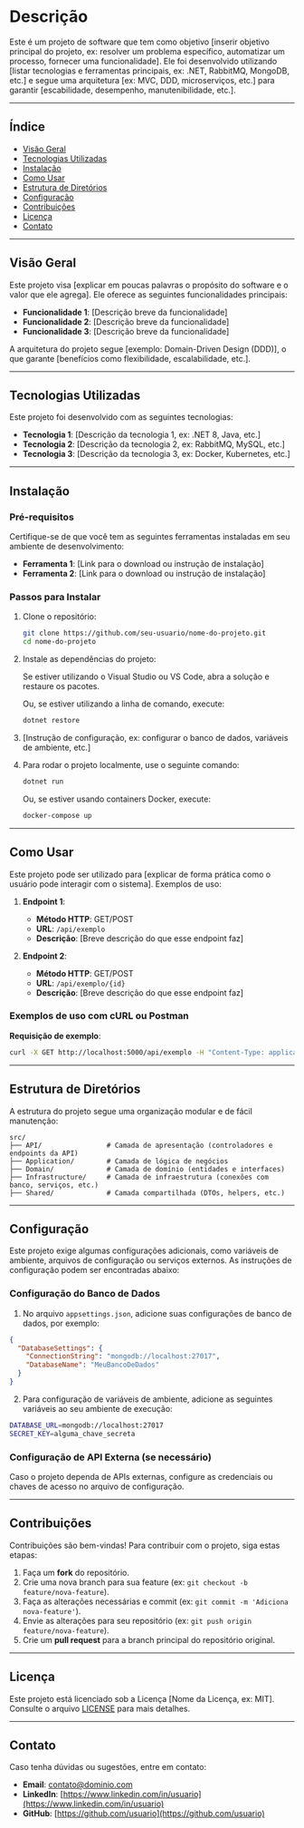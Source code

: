 # Descrição

Este é um projeto de software que tem como objetivo [inserir objetivo principal do projeto, ex: resolver um problema específico, automatizar um processo, fornecer uma funcionalidade]. Ele foi desenvolvido utilizando [listar tecnologias e ferramentas principais, ex: .NET, RabbitMQ, MongoDB, etc.] e segue uma arquitetura [ex: MVC, DDD, microserviços, etc.] para garantir [escabilidade, desempenho, manutenibilidade, etc.].

---

## Índice

- [Visão Geral](#visão-geral)
- [Tecnologias Utilizadas](#tecnologias-utilizadas)
- [Instalação](#instalação)
- [Como Usar](#como-usar)
- [Estrutura de Diretórios](#estrutura-de-diretórios)
- [Configuração](#configuração)
- [Contribuições](#contribuições)
- [Licença](#licença)
- [Contato](#contato)

---

## Visão Geral

Este projeto visa [explicar em poucas palavras o propósito do software e o valor que ele agrega]. Ele oferece as seguintes funcionalidades principais:

- **Funcionalidade 1**: [Descrição breve da funcionalidade]
- **Funcionalidade 2**: [Descrição breve da funcionalidade]
- **Funcionalidade 3**: [Descrição breve da funcionalidade]

A arquitetura do projeto segue [exemplo: Domain-Driven Design (DDD)], o que garante [benefícios como flexibilidade, escalabilidade, etc.].

---

## Tecnologias Utilizadas

Este projeto foi desenvolvido com as seguintes tecnologias:

- **Tecnologia 1**: [Descrição da tecnologia 1, ex: .NET 8, Java, etc.]
- **Tecnologia 2**: [Descrição da tecnologia 2, ex: RabbitMQ, MySQL, etc.]
- **Tecnologia 3**: [Descrição da tecnologia 3, ex: Docker, Kubernetes, etc.]

---

## Instalação

### Pré-requisitos

Certifique-se de que você tem as seguintes ferramentas instaladas em seu ambiente de desenvolvimento:

- **Ferramenta 1**: [Link para o download ou instrução de instalação]
- **Ferramenta 2**: [Link para o download ou instrução de instalação]

### Passos para Instalar

1. Clone o repositório:

   ```bash
   git clone https://github.com/seu-usuario/nome-do-projeto.git
   cd nome-do-projeto
   ```

2. Instale as dependências do projeto:

   Se estiver utilizando o Visual Studio ou VS Code, abra a solução e restaure os pacotes.

   Ou, se estiver utilizando a linha de comando, execute:

   ```bash
   dotnet restore
   ```

3. [Instrução de configuração, ex: configurar o banco de dados, variáveis de ambiente, etc.]

4. Para rodar o projeto localmente, use o seguinte comando:

   ```bash
   dotnet run
   ```

   Ou, se estiver usando containers Docker, execute:

   ```bash
   docker-compose up
   ```

---

## Como Usar

Este projeto pode ser utilizado para [explicar de forma prática como o usuário pode interagir com o sistema]. Exemplos de uso:

1. **Endpoint 1**:
   - **Método HTTP**: GET/POST
   - **URL**: `/api/exemplo`
   - **Descrição**: [Breve descrição do que esse endpoint faz]
   
2. **Endpoint 2**:
   - **Método HTTP**: GET/POST
   - **URL**: `/api/exemplo/{id}`
   - **Descrição**: [Breve descrição do que esse endpoint faz]

### Exemplos de uso com cURL ou Postman

**Requisição de exemplo**:

```bash
curl -X GET http://localhost:5000/api/exemplo -H "Content-Type: application/json"
```

---

## Estrutura de Diretórios

A estrutura do projeto segue uma organização modular e de fácil manutenção:

```
src/
├── API/                # Camada de apresentação (controladores e endpoints da API)
├── Application/        # Camada de lógica de negócios
├── Domain/             # Camada de domínio (entidades e interfaces)
├── Infrastructure/     # Camada de infraestrutura (conexões com banco, serviços, etc.)
├── Shared/             # Camada compartilhada (DTOs, helpers, etc.)
```

---

## Configuração

Este projeto exige algumas configurações adicionais, como variáveis de ambiente, arquivos de configuração ou serviços externos. As instruções de configuração podem ser encontradas abaixo:

### Configuração do Banco de Dados

1. No arquivo `appsettings.json`, adicione suas configurações de banco de dados, por exemplo:

```json
{
  "DatabaseSettings": {
    "ConnectionString": "mongodb://localhost:27017",
    "DatabaseName": "MeuBancoDeDados"
  }
}
```

2. Para configuração de variáveis de ambiente, adicione as seguintes variáveis ao seu ambiente de execução:

```bash
DATABASE_URL=mongodb://localhost:27017
SECRET_KEY=alguma_chave_secreta
```

### Configuração de API Externa (se necessário)

Caso o projeto dependa de APIs externas, configure as credenciais ou chaves de acesso no arquivo de configuração.

---

## Contribuições

Contribuições são bem-vindas! Para contribuir com o projeto, siga estas etapas:

1. Faça um **fork** do repositório.
2. Crie uma nova branch para sua feature (ex: `git checkout -b feature/nova-feature`).
3. Faça as alterações necessárias e commit (ex: `git commit -m 'Adiciona nova-feature'`).
4. Envie as alterações para seu repositório (ex: `git push origin feature/nova-feature`).
5. Crie um **pull request** para a branch principal do repositório original.

---

## Licença

Este projeto está licenciado sob a Licença [Nome da Licença, ex: MIT]. Consulte o arquivo [LICENSE](LICENSE) para mais detalhes.

---

## Contato

Caso tenha dúvidas ou sugestões, entre em contato:

- **Email**: [contato@dominio.com](mailto:contato@dominio.com)
- **LinkedIn**: [https://www.linkedin.com/in/usuario](https://www.linkedin.com/in/usuario)
- **GitHub**: [https://github.com/usuario](https://github.com/usuario)
